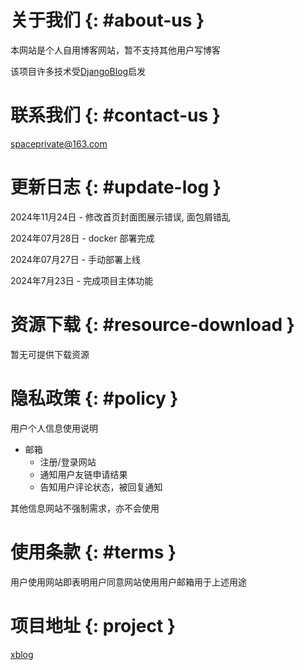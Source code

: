 # 关于我们 {: #about-us }

本网站是个人自用博客网站，暂不支持其他用户写博客

该项目许多技术受[DjangoBlog](https://github.com/liangliangyy/DjangoBlog)启发

# 联系我们 {: #contact-us }

<spaceprivate@163.com>

# 更新日志 {: #update-log }

2024年11月24日 - 修改首页封面图展示错误, 面包屑错乱

2024年07月28日 - docker 部署完成

2024年07月27日 - 手动部署上线

2024年7月23日 - 完成项目主体功能

# 资源下载 {: #resource-download }

暂无可提供下载资源

# 隐私政策 {: #policy }

用户个人信息使用说明

- 邮箱
  - 注册/登录网站
  - 通知用户友链申请结果
  - 告知用户评论状态，被回复通知

其他信息网站不强制需求，亦不会使用

# 使用条款 {: #terms }

用户使用网站即表明用户同意网站使用用户邮箱用于上述用途

# 项目地址 {: project }

[xblog](https://github.com/Plutoeat/mysite)